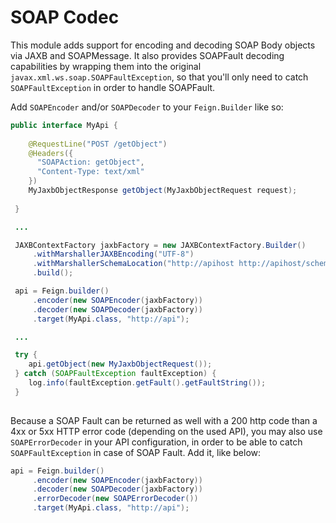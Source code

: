 SOAP Codec
===================

This module adds support for encoding and decoding SOAP Body objects via JAXB and SOAPMessage. It also provides SOAPFault decoding capabilities by wrapping them into the original `javax.xml.ws.soap.SOAPFaultException`, so that you'll only need to catch `SOAPFaultException` in order to handle SOAPFault.

Add `SOAPEncoder` and/or `SOAPDecoder` to your `Feign.Builder` like so:

```java
public interface MyApi {
 
    @RequestLine("POST /getObject")
    @Headers({
      "SOAPAction: getObject",
      "Content-Type: text/xml"
    })
    MyJaxbObjectResponse getObject(MyJaxbObjectRequest request);
    
 }

 ...

 JAXBContextFactory jaxbFactory = new JAXBContextFactory.Builder()
     .withMarshallerJAXBEncoding("UTF-8")
     .withMarshallerSchemaLocation("http://apihost http://apihost/schema.xsd")
     .build();

 api = Feign.builder()
     .encoder(new SOAPEncoder(jaxbFactory))
     .decoder(new SOAPDecoder(jaxbFactory))
     .target(MyApi.class, "http://api");

 ...

 try {
    api.getObject(new MyJaxbObjectRequest());
 } catch (SOAPFaultException faultException) {
    log.info(faultException.getFault().getFaultString());
 }
 
```

Because a SOAP Fault can be returned as well with a 200 http code than a 4xx or 5xx HTTP error code (depending on the used API), you may also use `SOAPErrorDecoder` in your API configuration, in order to be able to catch `SOAPFaultException` in case of SOAP Fault. Add it, like below:

```java
api = Feign.builder()
     .encoder(new SOAPEncoder(jaxbFactory))
     .decoder(new SOAPDecoder(jaxbFactory))
     .errorDecoder(new SOAPErrorDecoder())
     .target(MyApi.class, "http://api");
```